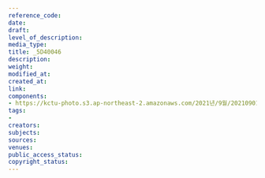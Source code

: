 ```yaml
---
reference_code: 
date: 
draft: 
level_of_description: 
media_type: 
title: _5D40046
description: 
weight: 
modified_at: 
created_at: 
link: 
components:
- https://kctu-photo.s3.ap-northeast-2.amazonaws.com/2021년/9월/20210901_진보당+김재연+상임대표,+공동대표단+민주노총+방문/_5D40046.jpg
tags:
- 
creators: 
subjects: 
sources: 
venues: 
public_access_status: 
copyright_status: 
---
```

